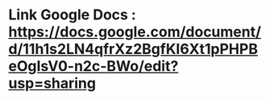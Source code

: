 # Link Google Docs : https://docs.google.com/document/d/11h1s2LN4qfrXz2BgfKI6Xt1pPHPBeOgIsV0-n2c-BWo/edit?usp=sharing